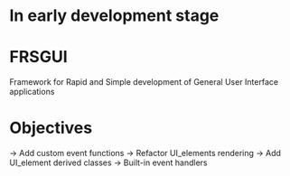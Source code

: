 # In early development stage

# FRSGUI 
Framework for Rapid and Simple development of General User Interface applications


# Objectives
-> Add custom event functions
-> Refactor UI_elements rendering
-> Add UI_element derived classes
-> Built-in event handlers
